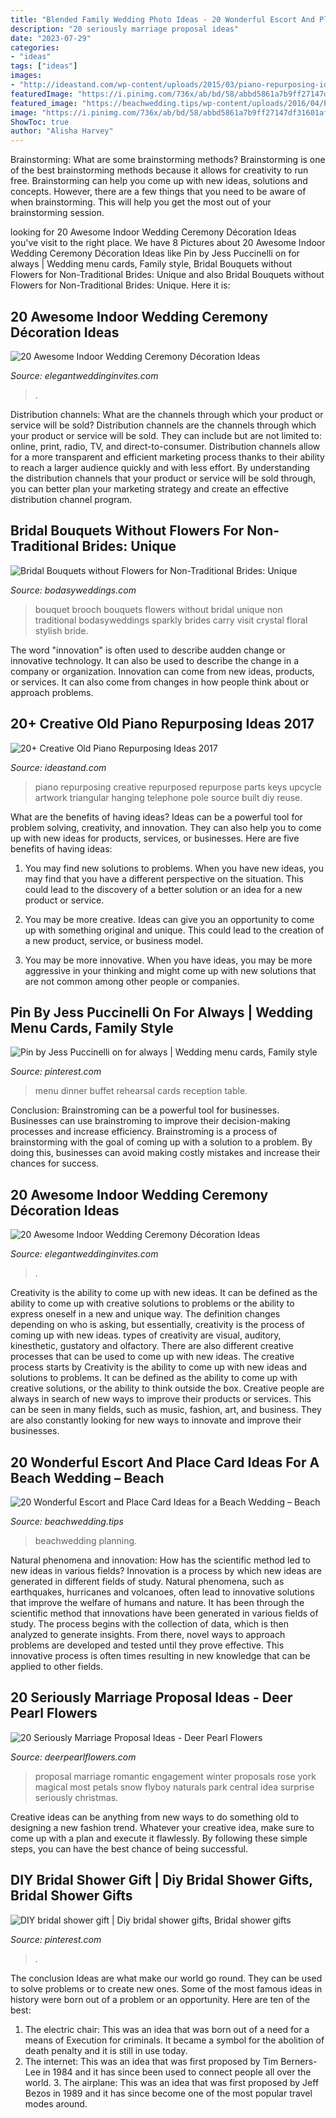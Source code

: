 ```yaml
---
title: "Blended Family Wedding Photo Ideas - 20 Wonderful Escort And Place Card Ideas For A Beach Wedding – Beach"
description: "20 seriously marriage proposal ideas"
date: "2023-07-29"
categories:
- "ideas"
tags: ["ideas"]
images:
- "http://ideastand.com/wp-content/uploads/2015/03/piano-repurposing-ideas/11-creative-old-piano-repurposing-ideas.jpg"
featuredImage: "https://i.pinimg.com/736x/ab/bd/58/abbd5861a7b9ff27147df31601af1636--rehearsal-dinner-menu-wedding-trends.jpg"
featured_image: "https://beachwedding.tips/wp-content/uploads/2016/04/Place-card-ideas.jpg"
image: "https://i.pinimg.com/736x/ab/bd/58/abbd5861a7b9ff27147df31601af1636--rehearsal-dinner-menu-wedding-trends.jpg"
ShowToc: true
author: "Alisha Harvey"
---
```



Brainstorming: What are some brainstorming methods?
Brainstorming is one of the best brainstorming methods because it allows for creativity to run free. Brainstorming can help you come up with new ideas, solutions and concepts. However, there are a few things that you need to be aware of when brainstorming. This will help you get the most out of your brainstorming session.

	

		
looking for 20 Awesome Indoor Wedding Ceremony Décoration Ideas you've visit to the right place. We have 8 Pictures about 20 Awesome Indoor Wedding Ceremony Décoration Ideas like Pin by Jess Puccinelli on for always | Wedding menu cards, Family style, Bridal Bouquets without Flowers for Non-Traditional Brides: Unique and also Bridal Bouquets without Flowers for Non-Traditional Brides: Unique. Here it is:
		
    
## 20 Awesome Indoor Wedding Ceremony Décoration Ideas

<img loading=lazy src="https://www.elegantweddinginvites.com/wedding-blog/wp-content/uploads/2015/12/stylish-indoor-wedding-ceremony-decor-ideas-with-lights-.jpg" onerror="this.onerror=null;this.src='https://tse2.mm.bing.net/th?id=OIP.Sztx7D3MUhtW80X5JRoH_wHaLH&amp;pid=15.1';" alt="20 Awesome Indoor Wedding Ceremony Décoration Ideas">

_Source: elegantweddinginvites.com_

>. 

	

Distribution channels: What are the channels through which your product or service will be sold?
Distribution channels are the channels through which your product or service will be sold. They can include but are not limited to: online, print, radio, TV, and direct-to-consumer. Distribution channels allow for a more transparent and efficient marketing process thanks to their ability to reach a larger audience quickly and with less effort. By understanding the distribution channels that your product or service will be sold through, you can better plan your marketing strategy and create an effective distribution channel program.

    
## Bridal Bouquets Without Flowers For Non-Traditional Brides: Unique

<img loading=lazy src="http://bodasyweddings.com/wp-content/uploads/2017/04/vintage-brooch-bouquet-564x845.jpg" onerror="this.onerror=null;this.src='https://tse4.mm.bing.net/th?id=OIP.F7ev4odLxuUjBwqRVYVqGAHaLG&amp;pid=15.1';" alt="Bridal Bouquets without Flowers for Non-Traditional Brides: Unique">

_Source: bodasyweddings.com_

>bouquet brooch bouquets flowers without bridal unique non traditional bodasyweddings sparkly brides carry visit crystal floral stylish bride. 

	

The word "innovation" is often used to describe audden change or innovative technology. It can also be used to describe the change in a company or organization. Innovation can come from new ideas, products, or services. It can also come from changes in how people think about or approach problems.

    
## 20+ Creative Old Piano Repurposing Ideas 2017

<img loading=lazy src="http://ideastand.com/wp-content/uploads/2015/03/piano-repurposing-ideas/11-creative-old-piano-repurposing-ideas.jpg" onerror="this.onerror=null;this.src='https://tse1.mm.bing.net/th?id=OIP.mAqNnoQlo4OU2jQxl7SVZwHaJ4&amp;pid=15.1';" alt="20+ Creative Old Piano Repurposing Ideas 2017">

_Source: ideastand.com_

>piano repurposing creative repurposed repurpose parts keys upcycle artwork triangular hanging telephone pole source built diy reuse. 

	

What are the benefits of having ideas?
Ideas can be a powerful tool for problem solving, creativity, and innovation. They can also help you to come up with new ideas for products, services, or businesses. Here are five benefits of having ideas:
1. You may find new solutions to problems. When you have new ideas, you may find that you have a different perspective on the situation. This could lead to the discovery of a better solution or an idea for a new product or service.

2. You may be more creative. Ideas can give you an opportunity to come up with something original and unique. This could lead to the creation of a new product, service, or business model.

3. You may be more innovative. When you have ideas, you may be more aggressive in your thinking and might come up with new solutions that are not common among other people or companies.

    
## Pin By Jess Puccinelli On For Always | Wedding Menu Cards, Family Style

<img loading=lazy src="https://i.pinimg.com/736x/ab/bd/58/abbd5861a7b9ff27147df31601af1636--rehearsal-dinner-menu-wedding-trends.jpg" onerror="this.onerror=null;this.src='https://tse1.mm.bing.net/th?id=OIP.c3A-7KyG8nO3KgPtoiylzgHaLH&amp;pid=15.1';" alt="Pin by Jess Puccinelli on for always | Wedding menu cards, Family style">

_Source: pinterest.com_

>menu dinner buffet rehearsal cards reception table. 

	

Conclusion: Brainstroming can be a powerful tool for businesses.
Businesses can use brainstroming to improve their decision-making processes and increase efficiency. Brainstroming is a process of brainstorming with the goal of coming up with a solution to a problem. By doing this, businesses can avoid making costly mistakes and increase their chances for success.

    
## 20 Awesome Indoor Wedding Ceremony Décoration Ideas

<img loading=lazy src="https://www.elegantweddinginvites.com/wedding-blog/wp-content/uploads/2015/12/gorgeous-indoor-wedding-ceremony-ideas-with-lanterns.jpg" onerror="this.onerror=null;this.src='https://tse1.mm.bing.net/th?id=OIP.pn6uvqp3xzIjCYeQHRweWQHaLH&amp;pid=15.1';" alt="20 Awesome Indoor Wedding Ceremony Décoration Ideas">

_Source: elegantweddinginvites.com_

>. 

	

Creativity is the ability to come up with new ideas. It can be defined as the ability to come up with creative solutions to problems or the ability to express oneself in a new and unique way. The definition changes depending on who is asking, but essentially, creativity is the process of coming up with new ideas. types of creativity are visual, auditory, kinesthetic, gustatory and olfactory. There are also different creative processes that can be used to come up with new ideas. The creative process starts by
Creativity is the ability to come up with new ideas and solutions to problems. It can be defined as the ability to come up with creative solutions, or the ability to think outside the box. Creative people are always in search of new ways to improve their products or services. This can be seen in many fields, such as music, fashion, art, and business. They are also constantly looking for new ways to innovate and improve their businesses.

    
## 20 Wonderful Escort And Place Card Ideas For A Beach Wedding – Beach

<img loading=lazy src="https://beachwedding.tips/wp-content/uploads/2016/04/Place-card-ideas.jpg" onerror="this.onerror=null;this.src='https://tse3.mm.bing.net/th?id=OIP.G4K0qphkWJDuWPaFA8JLBwHaQp&amp;pid=15.1';" alt="20 Wonderful Escort and Place Card Ideas for a Beach Wedding – Beach">

_Source: beachwedding.tips_

>beachwedding planning. 

	

Natural phenomena and innovation: How has the scientific method led to new ideas in various fields?
Innovation is a process by which new ideas are generated in different fields of study. Natural phenomena, such as earthquakes, hurricanes and volcanoes, often lead to innovative solutions that improve the welfare of humans and nature. It has been through the scientific method that innovations have been generated in various fields of study. The process begins with the collection of data, which is then analyzed to generate insights. From there, novel ways to approach problems are developed and tested until they prove effective. This innovative process is often times resulting in new knowledge that can be applied to other fields.

    
## 20 Seriously Marriage Proposal Ideas - Deer Pearl Flowers

<img loading=lazy src="https://www.deerpearlflowers.com/wp-content/uploads/2016/08/Proposal-Locations-Ideas-11.jpg" onerror="this.onerror=null;this.src='https://tse3.mm.bing.net/th?id=OIP.46XM8TrxvHjT4PLkvW20vAHaLH&amp;pid=15.1';" alt="20 Seriously Marriage Proposal Ideas - Deer Pearl Flowers">

_Source: deerpearlflowers.com_

>proposal marriage romantic engagement winter proposals rose york magical most petals snow flyboy naturals park central idea surprise seriously christmas. 

	

Creative ideas can be anything from new ways to do something old to designing a new fashion trend. Whatever your creative idea, make sure to come up with a plan and execute it flawlessly. By following these simple steps, you can have the best chance of being successful.

    
## DIY Bridal Shower Gift | Diy Bridal Shower Gifts, Bridal Shower Gifts

<img loading=lazy src="https://i.pinimg.com/736x/63/c1/4e/63c14ed727461534b495158cbf4fd935--bridal-gifts-bridal-shower-gifts.jpg" onerror="this.onerror=null;this.src='https://tse4.mm.bing.net/th?id=OIP.taw6lFy2bxwXT4lQm9sgpQHaJ3&amp;pid=15.1';" alt="DIY bridal shower gift | Diy bridal shower gifts, Bridal shower gifts">

_Source: pinterest.com_

>. 

	

The conclusion
Ideas are what make our world go round. They can be used to solve problems or to create new ones. Some of the most famous ideas in history were born out of a problem or an opportunity. Here are ten of the best:
1. The electric chair: This was an idea that was born out of a need for a means of Execution for criminals. It became a symbol for the abolition of death penalty and it is still in use today.
2. The internet: This was an idea that was first proposed by Tim Berners-Lee in 1984 and it has since been used to connect people all over the world. 3. The airplane: This was an idea that was first proposed by Jeff Bezos in 1989 and it has since become one of the most popular travel modes around. 
